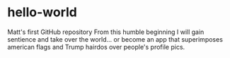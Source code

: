# hello-world
Matt's first GitHub repository
From this humble beginning I will gain sentience and take over the world... or become an app that superimposes american flags and Trump hairdos over people's profile pics. 
